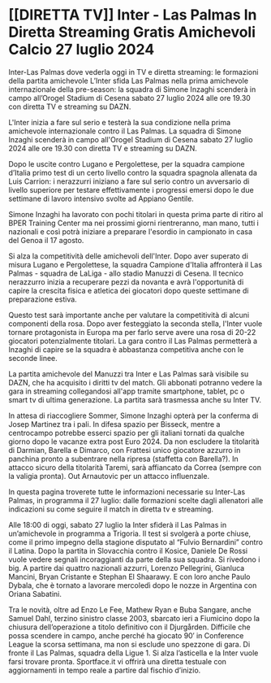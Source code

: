 [[DIRETTA TV]] Inter - Las Palmas In Diretta Streaming Gratis Amichevoli Calcio 27 luglio 2024
=

Inter-Las Palmas dove vederla oggi in TV e diretta streaming: le formazioni della partita amichevole
L’Inter sfida Las Palmas nella prima amichevole internazionale della pre-season: la squadra di Simone Inzaghi scenderà in campo all’Orogel Stadium di Cesena sabato 27 luglio 2024 alle ore 19.30 con diretta TV e streaming su DAZN.

L'Inter inizia a fare sul serio e testerà la sua condizione nella prima amichevole internazionale contro il Las Palmas. La squadra di Simone Inzaghi scenderà in campo all'Orogel Stadium di Cesena sabato 27 luglio 2024 alle ore 19.30 con diretta TV e streaming su DAZN.

Dopo le uscite contro Lugano e Pergolettese, per la squadra campione d’Italia primo test di un certo livello contro la squadra spagnola allenata da Luis Carrion: i nerazzurri iniziano a fare sul serio contro un avversario di livello superiore per testare effettivamente i progressi emersi dopo le due settimane di lavoro intensivo svolte ad Appiano Gentile.

Simone Inzaghi ha lavorato con pochi titolari in questa prima parte di ritiro al BPER Training Center ma nei prossimi giorni rientreranno, man mano, tutti i nazionali e così potrà iniziare a preparare l'esordio in campionato in casa del Genoa il 17 agosto.

Si alza la competitività delle amichevoli dell'Inter. Dopo aver superato di misura Lugano e Pergolettese, la squadra Campione d'Italia affronterà il Las Palmas - squadra de LaLiga - allo stadio Manuzzi di Cesena. Il tecnico nerazzurro inizia a recuperare pezzi da novanta e avrà l'opportunità di capire la crescita fisica e atletica dei giocatori dopo queste settimane di preparazione estiva.

Questo test sarà importante anche per valutare la competitività di alcuni componenti della rosa. Dopo aver festeggiato la seconda stella, l'Inter vuole tornare protagonista in Europa ma per farlo serve avere una rosa di 20-22 giocatori potenzialmente titolari. La gara contro il Las Palmas permetterà a Inzaghi di capire se la squadra è abbastanza competitiva anche con le seconde linee.

La partita amichevole del Manuzzi tra Inter e Las Palmas sarà visibile su DAZN, che ha acquisito i diritti tv del match. Gli abbonati potranno vedere la gara in streaming collegandosi all'app tramite smartphone, tablet, pc o smart tv di ultima generazione. La partita sarà trasmessa anche su Inter TV.

In attesa di riaccogliere Sommer, Simone Inzaghi opterà per la conferma di Josep Martinez tra i pali. In difesa spazio per Bisseck, mentre a centrocampo potrebbe esserci spazio per gli italiani tornati da qualche giorno dopo le vacanze extra post Euro 2024. Da non escludere la titolarità di Darmian, Barella e Dimarco, con Frattesi unico giocatore azzurro in panchina pronto a subentrare nella ripresa (staffetta con Barella?). In attacco sicuro della titolarità Taremi, sarà affiancato da Correa (sempre con la valigia pronta). Out Arnautovic per un attacco influenzale.

In questa pagina troverete tutte le informazioni necessarie su Inter-Las Palmas, in programma il 27 luglio: dalle formazioni scelte dagli allenatori alle indicazioni su come seguire il match in diretta tv e streaming.

Alle 18:00 di oggi, sabato 27 luglio la Inter sfiderà il Las Palmas in un’amichevole in programma a Trigoria. Il test si svolgerà a porte chiuse, come il primo impegno della stagione disputato al “Fulvio Bernardini” contro il Latina. Dopo la partita in Slovacchia contro il Kosice, Daniele De Rossi vuole vedere segnali incoraggianti da parte della sua squadra. Si rivedono i big. A partire dai quattro nazionali azzurri, Lorenzo Pellegrini, Gianluca Mancini, Bryan Cristante e Stephan El Shaarawy. E con loro anche Paulo Dybala, che è tornato a lavorare mercoledì dopo le nozze in Argentina con Oriana Sabatini.

Tra le novità, oltre ad Enzo Le Fee, Mathew Ryan e Buba Sangare, anche Samuel Dahl, terzino sinistro classe 2003, sbarcato ieri a Fiumicino dopo la chiusura dell’operazione a titolo definitivo con il Djurgården. Difficile che possa scendere in campo, anche perché ha giocato 90′ in Conference League la scorsa settimana, ma non si esclude uno spezzone di gara. Di fronte il Las Palmas, squadra della Ligue 1. Si alza l’asticella e la Inter vuole farsi trovare pronta. Sportface.it vi offrirà una diretta testuale con aggiornamenti in tempo reale a partire dal fischio d’inizio. 
